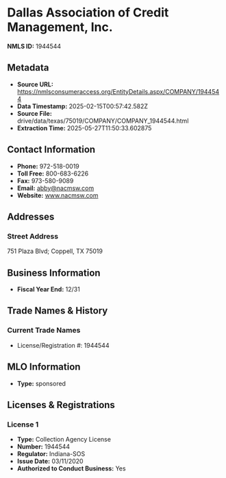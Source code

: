 # Dallas Association of Credit Management, Inc.

**NMLS ID:** 1944544

## Metadata
- **Source URL:** https://nmlsconsumeraccess.org/EntityDetails.aspx/COMPANY/1944544
- **Data Timestamp:** 2025-02-15T00:57:42.582Z
- **Source File:** drive/data/texas/75019/COMPANY/COMPANY_1944544.html
- **Extraction Time:** 2025-05-27T11:50:33.602875

## Contact Information
- **Phone:** 972-518-0019
- **Toll Free:** 800-683-6226
- **Fax:** 973-580-9089
- **Email:** abby@nacmsw.com
- **Website:** www.nacmsw.com

## Addresses
### Street Address
751 Plaza Blvd; Coppell, TX 75019

## Business Information
- **Fiscal Year End:** 12/31

## Trade Names & History
### Current Trade Names
- License/Registration #: 1944544

## MLO Information
- **Type:** sponsored

## Licenses & Registrations

### License 1
- **Type:** Collection Agency License
- **Number:** 1944544
- **Regulator:** Indiana-SOS
- **Issue Date:** 03/11/2020
- **Authorized to Conduct Business:** Yes
